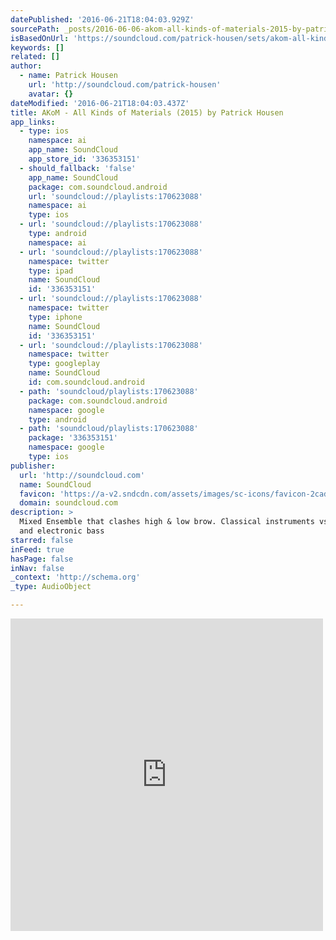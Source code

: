 ```yaml
---
datePublished: '2016-06-21T18:04:03.929Z'
sourcePath: _posts/2016-06-06-akom-all-kinds-of-materials-2015-by-patrick-housen.md
isBasedOnUrl: 'https://soundcloud.com/patrick-housen/sets/akom-all-kinds-of-materials-2015'
keywords: []
related: []
author:
  - name: Patrick Housen
    url: 'http://soundcloud.com/patrick-housen'
    avatar: {}
dateModified: '2016-06-21T18:04:03.437Z'
title: AKoM - All Kinds of Materials (2015) by Patrick Housen
app_links:
  - type: ios
    namespace: ai
    app_name: SoundCloud
    app_store_id: '336353151'
  - should_fallback: 'false'
    app_name: SoundCloud
    package: com.soundcloud.android
    url: 'soundcloud://playlists:170623088'
    namespace: ai
    type: ios
  - url: 'soundcloud://playlists:170623088'
    type: android
    namespace: ai
  - url: 'soundcloud://playlists:170623088'
    namespace: twitter
    type: ipad
    name: SoundCloud
    id: '336353151'
  - url: 'soundcloud://playlists:170623088'
    namespace: twitter
    type: iphone
    name: SoundCloud
    id: '336353151'
  - url: 'soundcloud://playlists:170623088'
    namespace: twitter
    type: googleplay
    name: SoundCloud
    id: com.soundcloud.android
  - path: 'soundcloud/playlists:170623088'
    package: com.soundcloud.android
    namespace: google
    type: android
  - path: 'soundcloud/playlists:170623088'
    package: '336353151'
    namespace: google
    type: ios
publisher:
  url: 'http://soundcloud.com'
  name: SoundCloud
  favicon: 'https://a-v2.sndcdn.com/assets/images/sc-icons/favicon-2cadd14b.ico'
  domain: soundcloud.com
description: >
  Mixed Ensemble that clashes high & low brow. Classical instruments vs drums
  and electronic bass
starred: false
inFeed: true
hasPage: false
inNav: false
_context: 'http://schema.org'
_type: AudioObject

---
```

<iframe src="https://cdn.embedly.com/widgets/media.html?src=https%3A%2F%2Fw.soundcloud.com%2Fplayer%2F%3Fvisual%3Dtrue%26url%3Dhttp%253A%252F%252Fapi.soundcloud.com%252Fplaylists%252F170623088%26show_artwork%3Dtrue&amp;url=https%3A%2F%2Fsoundcloud.com%2Fpatrick-housen%2Fsets%2Fakom-all-kinds-of-materials-2015&amp;image=http%3A%2F%2Fi1.sndcdn.com%2Fartworks-000137895142-1i10tf-t500x500.jpg&amp;key=b7d04c9b404c499eba89ee7072e1c4f7&amp;type=text%2Fhtml&amp;schema=soundcloud" width="500" height="500" scrolling="no" frameborder="0" allowfullscreen="" style=""></iframe>